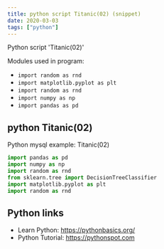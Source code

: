```yaml
---
title: python script Titanic(02) (snippet)
date: 2020-03-03
tags: ["python"]
---
```

Python script 'Titanic(02)'


Modules used in program: 
* `import random as rnd`
* `import matplotlib.pyplot as plt`
* `import random as rnd`
* `import numpy as np`
* `import pandas as pd`

## python Titanic(02)

Python mysql example: Titanic(02)

```python
import pandas as pd
import numpy as np
import random as rnd
from sklearn.tree import DecisionTreeClassifier
import matplotlib.pyplot as plt
import random as rnd

```

## Python links

- Learn Python: https://pythonbasics.org/
- Python Tutorial: https://pythonspot.com
